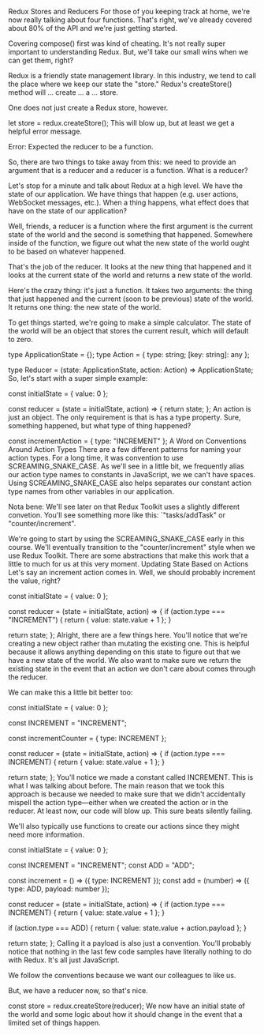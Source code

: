 Redux Stores and Reducers
For those of you keeping track at home, we're now really talking about four functions. That's right, we've already covered about 80% of the API and we're just getting started.

Covering compose() first was kind of cheating. It's not really super important to understanding Redux. But, we'll take our small wins when we can get them, right?

Redux is a friendly state management library. In this industry, we tend to call the place where we keep our state the "store." Redux's createStore() method will … create … a … store.

One does not just create a Redux store, however.

let store = redux.createStore();
This will blow up, but at least we get a helpful error message.

Error: Expected the reducer to be a function.

So, there are two things to take away from this: we need to provide an argument that is a reducer and a reducer is a function. What is a reducer?

Let's stop for a minute and talk about Redux at a high level. We have the state of our application. We have things that happen (e.g. user actions, WebSocket messages, etc.). When a thing happens, what effect does that have on the state of our application?

Well, friends, a reducer is a function where the first argument is the current state of the world and the second is something that happened. Somewhere inside of the function, we figure out what the new state of the world ought to be based on whatever happened.

That's the job of the reducer. It looks at the new thing that happened and it looks at the current state of the world and returns a new state of the world.

Here's the crazy thing: it's just a function. It takes two arguments: the thing that just happened and the current (soon to be previous) state of the world. It returns one thing: the new state of the world.

To get things started, we're going to make a simple calculator. The state of the world will be an object that stores the current result, which will default to zero.

type ApplicationState = {};
type Action = { type: string; [key: string]: any };

type Reducer = (state: ApplicationState, action: Action) => ApplicationState;
So, let's start with a super simple example:

const initialState = { value: 0 };

const reducer = (state = initialState, action) => {
  return state;
};
An action is just an object. The only requirement is that is has a type property. Sure, something happened, but what type of thing happened?

const incrementAction = { type: "INCREMENT" };
A Word on Conventions Around Action Types
There are a few different patterns for naming your action types. For a long time, it was convention to use SCREAMING_SNAKE_CASE. As we'll see in a little bit, we frequently alias our action type names to constants in JavaScript, we we can't have spaces. Using SCREAMING_SNAKE_CASE also helps separates our constant action type names from other variables in our application.

Nota bene: We'll see later on that Redux Toolkit uses a slightly different convetion. You'll see something more like this: `"tasks/addTask" or "counter/increment".

We're going to start by using the SCREAMING_SNAKE_CASE early in this course.
We'll eventually transition to the "counter/increment" style when we use Redux Toolkit. There are some abstractions that make this work that a little to much for us at this very moment.
Updating State Based on Actions
Let's say an increment action comes in. Well, we should probably increment the value, right?

const initialState = { value: 0 };

const reducer = (state = initialState, action) => {
  if (action.type === "INCREMENT") {
    return { value: state.value + 1 };
  }

  return state;
};
Alright, there are a few things here. You'll notice that we're creating a new object rather than mutating the existing one. This is helpful because it allows anything depending on this state to figure out that we have a new state of the world. We also want to make sure we return the existing state in the event that an action we don't care about comes through the reducer.

We can make this a little bit better too:

const initialState = { value: 0 };

const INCREMENT = "INCREMENT";

const incrementCounter = { type: INCREMENT };

const reducer = (state = initialState, action) => {
  if (action.type === INCREMENT) {
    return { value: state.value + 1 };
  }

  return state;
};
You'll notice we made a constant called INCREMENT. This is what I was talking about before. The main reason that we took this approach is because we needed to make sure that we didn't accidentally mispell the action type—either when we created the action or in the reducer. At least now, our code will blow up. This sure beats silently failing.

We'll also typically use functions to create our actions since they might need more information.

const initialState = { value: 0 };

const INCREMENT = "INCREMENT";
const ADD = "ADD";

const increment = () => ({ type: INCREMENT });
const add = (number) => ({ type: ADD, payload: number });

const reducer = (state = initialState, action) => {
  if (action.type === INCREMENT) {
    return { value: state.value + 1 };
  }

  if (action.type === ADD) {
    return { value: state.value + action.payload };
  }

  return state;
};
Calling it a payload is also just a convention. You'll probably notice that nothing in the last few code samples have literally nothing to do with Redux. It's all just JavaScript.

We follow the conventions because we want our colleagues to like us.

But, we have a reducer now, so that's nice.

const store = redux.createStore(reducer);
We now have an initial state of the world and some logic about how it should change in the event that a limited set of things happen.
